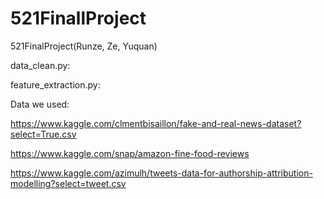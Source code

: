 # 521FinallProject
521FinalProject(Runze, Ze, Yuquan)


data_clean.py:



feature_extraction.py:



Data we used: 

https://www.kaggle.com/clmentbisaillon/fake-and-real-news-dataset?select=True.csv

https://www.kaggle.com/snap/amazon-fine-food-reviews

https://www.kaggle.com/azimulh/tweets-data-for-authorship-attribution-modelling?select=tweet.csv
